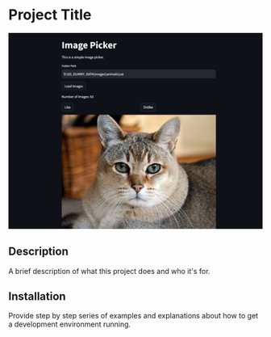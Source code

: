 # Project Title

![](demo.png)

## Description

A brief description of what this project does and who it's for.

## Installation

Provide step by step series of examples and explanations about how to get a development environment running.
